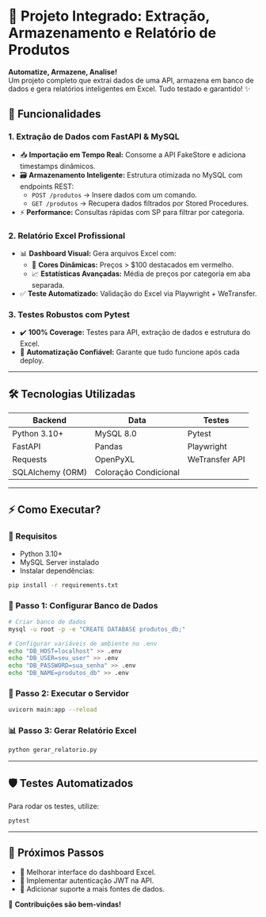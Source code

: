 # 🚀 Projeto Integrado: Extração, Armazenamento e Relatório de Produtos

**Automatize, Armazene, Analise!**  
Um projeto completo que extrai dados de uma API, armazena em banco de dados e gera relatórios inteligentes em Excel. Tudo testado e garantido! ✨

## 🌟 Funcionalidades

### 1. **Extração de Dados com FastAPI & MySQL**
   - 📥 **Importação em Tempo Real:** Consome a API FakeStore e adiciona timestamps dinâmicos.
   - 🗃️ **Armazenamento Inteligente:** Estrutura otimizada no MySQL com endpoints REST:
     - `POST /produtos` → Insere dados com um comando.
     - `GET /produtos` → Recupera dados filtrados por Stored Procedures.
   - ⚡ **Performance:** Consultas rápidas com SP para filtrar por categoria.

### 2. **Relatório Excel Profissional**
   - 📊 **Dashboard Visual:** Gera arquivos Excel com:
     - 🎨 **Cores Dinâmicas:** Preços > $100 destacados em vermelho.
     - 📈 **Estatísticas Avançadas:** Média de preços por categoria em aba separada.
   - ✅ **Teste Automatizado:** Validação do Excel via Playwright + WeTransfer.

### 3. **Testes Robustos com Pytest**
   - ✔️ **100% Coverage:** Testes para API, extração de dados e estrutura do Excel.
   - 🤖 **Automatização Confiável:** Garante que tudo funcione após cada deploy.

---

## 🛠️ Tecnologias Utilizadas

| **Backend**       | **Data**         | **Testes**       |
|-------------------|-----------------|------------------|
| Python 3.10+      | MySQL 8.0        | Pytest           |
| FastAPI           | Pandas           | Playwright       |
| Requests          | OpenPyXL         | WeTransfer API   |
| SQLAlchemy (ORM)  | Coloração Condicional |  |

---

## ⚡ Como Executar?

### 📌 Requisitos
- Python 3.10+
- MySQL Server instalado
- Instalar dependências:
```bash
pip install -r requirements.txt
```

### 🔧 Passo 1: Configurar Banco de Dados
```bash
# Criar banco de dados
mysql -u root -p -e "CREATE DATABASE produtos_db;"

# Configurar variáveis de ambiente no .env
echo "DB_HOST=localhost" >> .env
echo "DB_USER=seu_user" >> .env
echo "DB_PASSWORD=sua_senha" >> .env
echo "DB_NAME=produtos_db" >> .env
```

### 🚀 Passo 2: Executar o Servidor
```bash
uvicorn main:app --reload
```

### 📊 Passo 3: Gerar Relatório Excel
```bash
python gerar_relatorio.py
```

---

## 🛡️ Testes Automatizados
Para rodar os testes, utilize:
```bash
pytest
```

---

## 📌 Próximos Passos
- 🔹 Melhorar interface do dashboard Excel.
- 🔹 Implementar autenticação JWT na API.
- 🔹 Adicionar suporte a mais fontes de dados.

🚀 **Contribuições são bem-vindas!**

